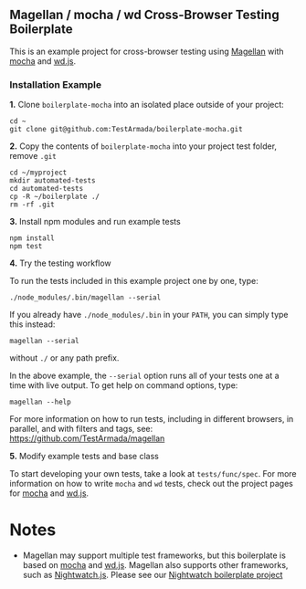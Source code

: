 ## Magellan / mocha / wd Cross-Browser Testing Boilerplate

This is an example project for cross-browser testing using [Magellan](https://github.com/TestArmada/magellan) with [mocha](https://mochajs.org/) and [wd.js](https://github.com/admc/wd).


### Installation Example

**1.** Clone `boilerplate-mocha` into an isolated place outside of your project:

```console
cd ~
git clone git@github.com:TestArmada/boilerplate-mocha.git
```

**2.** Copy the contents of `boilerplate-mocha` into your project test folder, remove `.git`

```console
cd ~/myproject
mkdir automated-tests
cd automated-tests
cp -R ~/boilerplate ./
rm -rf .git
```

**3.** Install npm modules and run example tests

```console
npm install
npm test
```

**4.** Try the testing workflow

To run the tests included in this example project one by one, type:
```console
./node_modules/.bin/magellan --serial
```

If you already have `./node_modules/.bin` in your `PATH`, you can simply type this instead:
```console
magellan --serial
```
without `./` or any path prefix.

In the above example, the `--serial` option runs all of your tests one at a time with live output. To get help on command options, type:
```console
magellan --help
```

For more information on how to run tests, including in different browsers, in parallel, and with filters and tags, see: https://github.com/TestArmada/magellan

**5.** Modify example tests and base class

To start developing your own tests, take a look at `tests/func/spec`. For more information on how to write `mocha` and `wd` tests, check out the project pages for [mocha](https://mochajs.org/) and [wd.js](https://github.com/admc/wd).

Notes
=====

  - Magellan may support multiple test frameworks, but this boilerplate is based on [mocha](https://mochajs.org/) and [wd.js](https://github.com/admc/wd). Magellan also supports other frameworks, such as [Nightwatch.js](https://nightwatchjs.org/). Please see our [Nightwatch boilerplate project](https://github.com/TestArmada/boilerplate-nightwatch)

